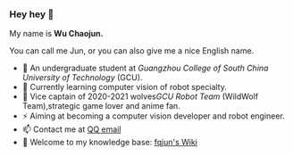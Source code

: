 ### Hey hey 👋

My name is **Wu Chaojun.**

You can call me Jun, or you can also give me a nice English name.

- 🔭  An undergraduate student at *Guangzhou College of South China University of Technology* (GCU).
- 🌱  Currently learning computer vision of robot specialty.
- 🍻  Vice captain of 2020-2021 wolves*GCU Robot Team* (WildWolf Team),strategic game lover and anime fan.
- ⚡ Aiming at becoming a computer vision developer and robot engineer.
- 📫 Contact me at [QQ email](1767851382@qq.com)
- 🔭 Welcome to my knowledge base: [fqjun's Wiki](https://www.notion.so/fqjun/Learning-28a0ac3bcc454c3badab2a106eae6125)


<!--
**fqjun/fqjun** is a ✨ _special_ ✨ repository because its `README.md` (this file) appears on your GitHub profile.

Here are some ideas to get you started:

- 🔭 I’m currently working on ...
- 🌱 I’m currently learning ...
- 👯 I’m looking to collaborate on ...
- 🤔 I’m looking for help with ...
- 💬 Ask me about ...
- 📫 How to reach me: ...
- 😄 Pronouns: ...
- ⚡ Fun fact: ...
-->
